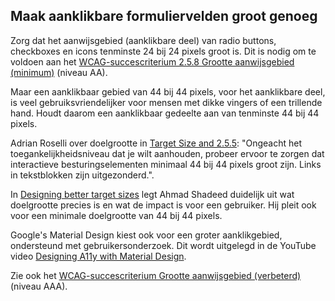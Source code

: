 ## Maak aanklikbare formuliervelden groot genoeg

Zorg dat het aanwijsgebied (aanklikbare deel) van radio buttons, checkboxes en icons tenminste 24 bij 24 pixels groot is. Dit is nodig om te voldoen aan het [WCAG-succescriterium 2.5.8 Grootte aanwijsgebied (minimum)](/wcag/2.5.8) (niveau AA).

Maar een aanklikbaar gebied van 44 bij 44 pixels, voor het aanklikbare deel, is veel gebruiksvriendelijker voor mensen met dikke vingers of een trillende hand. Houdt daarom een aanklikbaar gedeelte aan van tenminste 44 bij 44 pixels.

Adrian Roselli over doelgrootte in [<span lang="en">Target Size and 2.5.5</span>](https://adrianroselli.com/2019/06/target-size-and-2-5-5.html): "Ongeacht het toegankelijkheidsniveau dat je wilt aanhouden, probeer ervoor te zorgen dat interactieve besturingselementen minimaal 44 bij 44 pixels groot zijn. Links in tekstblokken zijn uitgezonderd.".

In [<span lang="en">Designing better target sizes</span>](https://ishadeed.com/article/target-size) legt Ahmad Shadeed duidelijk uit wat doelgrootte precies is en wat de impact is voor een gebruiker. Hij pleit ook voor een minimale doelgrootte van 44 bij 44 pixels.

Google's Material Design kiest ook voor een groter aanklikgebied, ondersteund met gebruikersonderzoek. Dit wordt uitgelegd in de YouTube video [<span lang="en">Designing A11y with Material Design</span>](https://www.youtube.com/watch?v=nTNwZXVRGdY&t=163s).

Zie ook het [WCAG-succescriterium Grootte aanwijsgebied (verbeterd)](https://www.w3.org/WAI/WCAG22/Understanding/target-size-enhanced.html) (niveau AAA).
